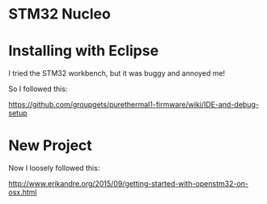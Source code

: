 # STM32 Nucleo

# Installing with Eclipse

I tried the STM32 workbench, but it was buggy and annoyed me!

So I followed this:

https://github.com/groupgets/purethermal1-firmware/wiki/IDE-and-debug-setup

# New Project

Now I loosely followed this:

http://www.erikandre.org/2015/09/getting-started-with-openstm32-on-osx.html
